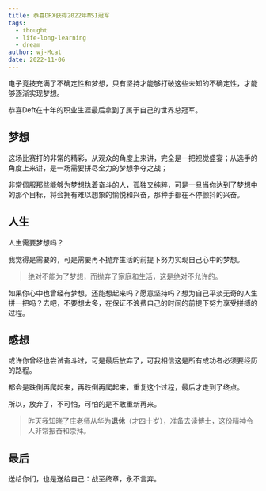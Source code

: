 ```yaml
---
title: 恭喜DRX获得2022年MSI冠军
tags:
  - thought
  - life-long-learning
  - dream
author: wj-Mcat
date: 2022-11-06
---
```


电子竞技充满了不确定性和梦想，只有坚持才能够打破这些未知的不确定性，才能够逐渐实现梦想。

恭喜Deft在十年的职业生涯最后拿到了属于自己的世界总冠军。

## 梦想

这场比赛打的非常的精彩，从观众的角度上来讲，完全是一把视觉盛宴；从选手的角度上来讲，是一场需要拼尽全力的梦想争夺之战；

非常佩服那些能够为梦想执着奋斗的人，孤独又纯粹，可是一旦当你达到了梦想中的那个目标，将会拥有难以想象的愉悦和兴奋，那种手都在不停颤抖的兴奋。

## 人生

人生需要梦想吗？

我觉得是需要的，可是需要再不抛弃生活的前提下努力实现自己心中的梦想。

> 绝对不能为了梦想，而抛弃了家庭和生活，这是绝对不允许的。

如果你心中也曾经有梦想，还能想起来吗？愿意坚持吗？想为自己平淡无奇的人生拼一把吗？去吧，不要想太多，在保证不浪费自己的时间的前提下努力享受拼搏的过程。

## 感想

或许你曾经也尝试奋斗过，可是最后放弃了，可我相信这是所有成功者必须要经历的路程。

都会是跌倒再爬起来，再跌倒再爬起来，重复这个过程，最后才走到了终点。

所以，放弃了，不可怕，可怕的是不敢重新再来。

> 昨天我知晓了庄老师从华为**退休**（才四十岁），准备去读博士，这份精神令人非常振奋和崇拜。

## 最后

送给你们，也是送给自己：战至终章，永不言弃。
